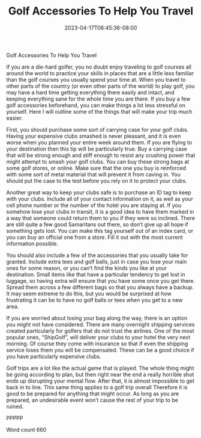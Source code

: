 ﻿---
title: "Golf Accessories To Help You Travel"
date: 2023-04-17T06:45:36-08:00
description: "Top Golfing Accessories TXT Tips for Web Success"
featured_image: "/images/Top Golfing Accessories TXT.jpg"
tags: ["Top Golfing Accessories TXT"]
---

Golf Accessories To Help You Travel

If you are a die-hard golfer, you no doubt enjoy traveling to golf courses all around the world to practice your skills in places that are a little less familiar than the golf courses you usually spend your time at. When you travel to other parts of the country (or even other parts of the world) to play golf, you may have a hard time getting everything there easily and intact, and keeping everything sane for the whole time you are there. If you buy a few golf accessories beforehand, you can make things a lot less stressful on yourself. Here I will outline some of the things that will make your trip much easier.

First, you should purchase some sort of carrying case for your golf clubs. Having your expensive clubs smashed is never pleasant, and it is even worse when you planned your entire week around them. If you are flying to your destination then this tip will be particularly true. Buy a carrying case that will be strong enough and stiff enough to resist any crushing power that might attempt to smash your golf clubs. You can buy these strong bags at some golf stores, or online. Make sure that the one you buy is reinforced with some sort of metal material that will prevent it from caving in. You should put the case to the test before you rely on it to protect your clubs.

Another great way to keep your clubs safe is to purchase an ID tag to keep with your clubs. Include all of your contact information on it, as well as your cell phone number or the number of the hotel you are staying at. If you somehow lose your clubs in transit, it is a good idea to have them marked in a way that someone could return them to you if they were so inclined. There are still quite a few good Samaritans out there, so don’t give up all hope if something gets lost. You can make this tag yourself out of an index card, or you can buy an official one from a store. Fill it out with the most current information possible.

You should also include a few of the accessories that you usually take for granted. Include extra tees and golf balls, just in case you lose your main ones for some reason, or you can’t find the kinds you like at your destination. Small items like that have a particular tendency to get lost in luggage, so having extra will ensure that you have some once you get there. Spread them across a few different bags so that you always have a backup. It may seem extreme to do this, but you would be surprised at how frustrating it can be to have no golf balls or tees when you get to a new area.

If you are worried about losing your bag along the way, there is an option you might not have considered. There are many overnight shipping services created particularly for golfers that do not trust the airlines. One of the most popular ones, “ShipGolf”, will deliver your clubs to your hotel the very next morning. Of course they come with insurance so that if even the shipping service loses them you will be compensated. These can be a good choice if you have particularly expensive clubs.

Golf trips are a lot like the actual game that is played. The whole thing might be going according to plan, but then right near the end a really horrible shot ends up disrupting your mental flow. After that, it is almost impossible to get back in to line. This same thing applies to a golf trip overall Therefore it is good to be prepared for anything that might occur. As long as you are prepared, an undesirable event won’t cause the rest of your trip to be ruined.

PPPPP

Word count 660


